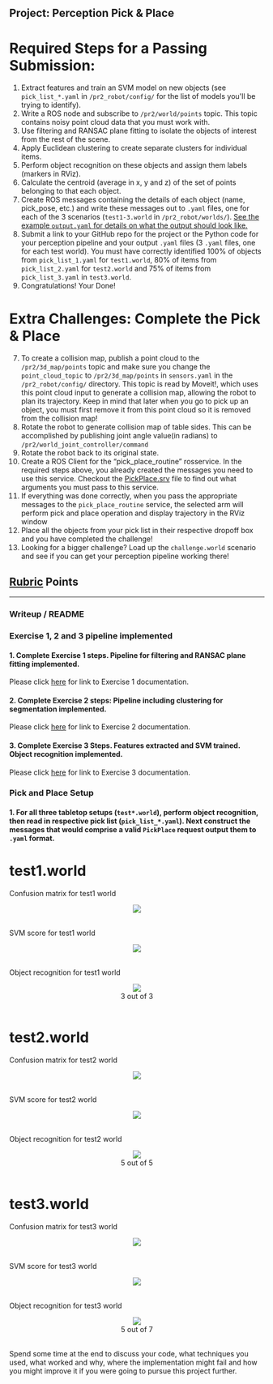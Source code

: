 ## Project: Perception Pick & Place

# Required Steps for a Passing Submission:
1. Extract features and train an SVM model on new objects (see `pick_list_*.yaml` in `/pr2_robot/config/` for the list of models you'll be trying to identify). 
2. Write a ROS node and subscribe to `/pr2/world/points` topic. This topic contains noisy point cloud data that you must work with.
3. Use filtering and RANSAC plane fitting to isolate the objects of interest from the rest of the scene.
4. Apply Euclidean clustering to create separate clusters for individual items.
5. Perform object recognition on these objects and assign them labels (markers in RViz).
6. Calculate the centroid (average in x, y and z) of the set of points belonging to that each object.
7. Create ROS messages containing the details of each object (name, pick_pose, etc.) and write these messages out to `.yaml` files, one for each of the 3 scenarios (`test1-3.world` in `/pr2_robot/worlds/`).  [See the example `output.yaml` for details on what the output should look like.](https://github.com/udacity/RoboND-Perception-Project/blob/master/pr2_robot/config/output.yaml)  
8. Submit a link to your GitHub repo for the project or the Python code for your perception pipeline and your output `.yaml` files (3 `.yaml` files, one for each test world).  You must have correctly identified 100% of objects from `pick_list_1.yaml` for `test1.world`, 80% of items from `pick_list_2.yaml` for `test2.world` and 75% of items from `pick_list_3.yaml` in `test3.world`.
9. Congratulations!  Your Done!

# Extra Challenges: Complete the Pick & Place
7. To create a collision map, publish a point cloud to the `/pr2/3d_map/points` topic and make sure you change the `point_cloud_topic` to `/pr2/3d_map/points` in `sensors.yaml` in the `/pr2_robot/config/` directory. This topic is read by Moveit!, which uses this point cloud input to generate a collision map, allowing the robot to plan its trajectory.  Keep in mind that later when you go to pick up an object, you must first remove it from this point cloud so it is removed from the collision map!
8. Rotate the robot to generate collision map of table sides. This can be accomplished by publishing joint angle value(in radians) to `/pr2/world_joint_controller/command`
9. Rotate the robot back to its original state.
10. Create a ROS Client for the “pick_place_routine” rosservice.  In the required steps above, you already created the messages you need to use this service. Checkout the [PickPlace.srv](https://github.com/udacity/RoboND-Perception-Project/tree/master/pr2_robot/srv) file to find out what arguments you must pass to this service.
11. If everything was done correctly, when you pass the appropriate messages to the `pick_place_routine` service, the selected arm will perform pick and place operation and display trajectory in the RViz window
12. Place all the objects from your pick list in their respective dropoff box and you have completed the challenge!
13. Looking for a bigger challenge?  Load up the `challenge.world` scenario and see if you can get your perception pipeline working there!

## [Rubric](https://review.udacity.com/#!/rubrics/1067/view) Points

---
### Writeup / README

### Exercise 1, 2 and 3 pipeline implemented
#### 1. Complete Exercise 1 steps. Pipeline for filtering and RANSAC plane fitting implemented.

Please click <a href="https://github.com/carldgosselin/robotics/blob/master/Project%203%20-%20RoboND-3D-Perception/Exercises%201%202%203/Exercise1%20-%20tabletop%20segmentation%20code%20and%20pics.md">here</a> for link to Exercise 1 documentation.

#### 2. Complete Exercise 2 steps: Pipeline including clustering for segmentation implemented.  

Please click <a href="https://github.com/carldgosselin/robotics/blob/master/Project%203%20-%20RoboND-3D-Perception/Exercises%201%202%203/Exercise2%20-%20Euclidean%20Clustering%20with%20ROS%20and%20PCL%20-%20code%20and%20pics.md">here</a> for link to Exercise 2 documentation.

#### 3. Complete Exercise 3 Steps.  Features extracted and SVM trained.  Object recognition implemented.

Please click <a href="https://github.com/carldgosselin/robotics/blob/master/Project%203%20-%20RoboND-3D-Perception/Exercises%201%202%203/Exercise3%20-%20object%20recognition%20code%20and%20pics.md">here</a> for link to Exercise 3 documentation.

### Pick and Place Setup

#### 1. For all three tabletop setups (`test*.world`), perform object recognition, then read in respective pick list (`pick_list_*.yaml`). Next construct the messages that would comprise a valid `PickPlace` request output them to `.yaml` format.

# test1.world

Confusion matrix for test1 world
<div align=center>
	<img src="misc_images/test_world_1.PNG">	
</div>
<br>

SVM score for test1 world
<div align=center>
	<img src="misc_images/test_world_1_svm.PNG">	
</div>
<br>

Object recognition for test1 world
<div align=center>
	<img src="misc_images/3D Perception Object Recognition 1.PNG"> <br>
	3 out of 3	
</div>
<br>

# test2.world

Confusion matrix for test2 world
<div align=center>
	<img src="misc_images/test_world_2.PNG">	
</div>
<br>

SVM score for test2 world
<div align=center>
	<img src="misc_images/test_world_2_svm.PNG">	
</div>
<br>

Object recognition for test2 world
<div align=center>
	<img src="misc_images/3D Perception Object Recognition 2.PNG"> <br>
	5 out of 5	
</div>
<br>

# test3.world

Confusion matrix for test3 world
<div align=center>
	<img src="misc_images/test_world_3.PNG">	
</div>
<br>

SVM score for test3 world
<div align=center>
	<img src="misc_images/test_world_3_svm.PNG">	
</div>
<br>

Object recognition for test3 world
<div align=center>
	<img src="misc_images/3D Perception Object Recognition 3.PNG"> <br>
	5 out of 7	
</div>
<br>

Spend some time at the end to discuss your code, what techniques you used, what worked and why, where the implementation might fail and how you might improve it if you were going to pursue this project further.  



